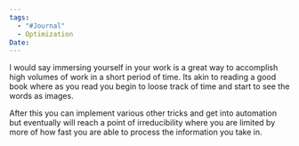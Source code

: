 ```yaml
---
tags:
  - "#Journal"
  - Optimization
Date:
---
```

I would say immersing yourself in your work is a great way to accomplish high volumes of work in a short period of time. Its akin to reading a good book where as you read you begin to loose track of time and start to see the words as images. 

After this you can implement various other tricks and get into automation but eventually will reach a point of irreducibility where you are limited by more of how fast you are able to process the information you take in.
